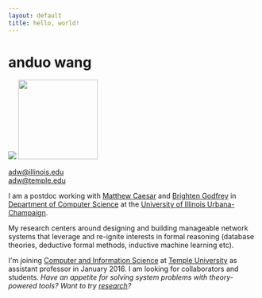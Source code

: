 ```yaml
---
layout: default
title: hello, world!
---
```


# anduo wang

<img class="fblogo" border="0" src="{{site.url}}/img/aw.jpg">

<img class="fblogo" border="0" src="{{site.url}}/img/sdndb.jpg" height="160">

<adw@illinois.edu> <br> <adw@temple.edu>

I am a postdoc working with
[Matthew Caesar](http://web.engr.illinois.edu/~caesar/ "Title") and
[Brighten Godfrey](http://pbg.cs.illinois.edu/ "Title") in
[Department of Computer Science](http://cs.illinois.edu/ "Title") at
the [University of Illinois Urbana-Champaign](http://illinois.edu/
"Title").

My research centers around designing and building manageable network
systems that leverage and re-ignite interests in formal reasoning
(database theories, deductive formal methods, inductive machine
learning etc).

I'm joining
[Computer and Information Science](http://www.temple.edu/cis/ "Title")
at [Temple University](http://www.temple.edu/ "Title") as assistant
professor in January 2016. I am looking for collaborators and
students. *Have an appetite for solving system problems with
theory-powered tools? Want to try [research]({{site.url}}/research/)?*
